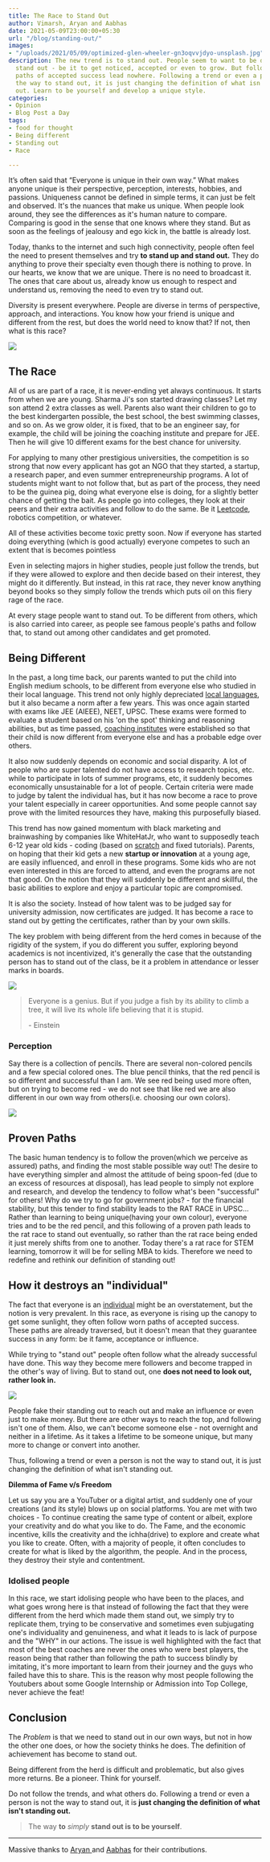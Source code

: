 ```yaml
---
title: The Race to Stand Out
author: Vimarsh, Aryan and Aabhas
date: 2021-05-09T23:00:00+05:30
url: "/blog/standing-out/"
images:
- "/uploads/2021/05/09/optimized-glen-wheeler-gn3oqvvjdyo-unsplash.jpg"
description: The new trend is to stand out. People seem to want to be different and
  stand out - be it to get noticed, accepted or even to grow. But following worn out
  paths of accepted success lead nowhere. Following a trend or even a person is not
  the way to stand out, it is just changing the definition of what isn't standing
  out. Learn to be yourself and develop a unique style.
categories:
- Opinion
- Blog Post a Day
tags:
- food for thought
- Being different
- Standing out
- Race

---
```

It’s often said that “Everyone is unique in their own way.” What makes anyone unique is their perspective, perception, interests, hobbies, and passions. Uniqueness cannot be defined in simple terms, it can just be felt and observed. It's the nuances that make us unique. When people look around, they see the differences as it's human nature to compare. Comparing is good in the sense that one knows where they stand. But as soon as the feelings of jealousy and ego kick in, the battle is already lost.

Today, thanks to the internet and such high connectivity, people often feel the need to present themselves and try **to stand up and stand out.** They do anything to prove their specialty even though there is nothing to prove. In our hearts, we know that we are unique. There is no need to broadcast it. The ones that care about us, already know us enough to respect and understand us, removing the need to even try to stand out.

Diversity is present everywhere. People are diverse in terms of perspective, approach, and interactions. You know how your friend is unique and different from the rest, but does the world need to know that? If not, then what is this race?

![](/uploads/2021/05/09/optimized-tim-gouw-gjhizufflm-unsplash.jpg)

## The Race

All of us are part of a race, it is never-ending yet always continuous. It starts from when we are young. Sharma Ji's son started drawing classes? Let my son attend 2 extra classes as well. Parents also want their children to go to the best kindergarten possible, the best school, the best swimming classes, and so on. As we grow older, it is fixed, that to be an engineer say, for example, the child will be joining the coaching institute and prepare for JEE. Then he will give 10 different exams for the best chance for university.

For applying to many other prestigious universities, the competition is so strong that now every applicant has got an NGO that they started, a startup, a research paper, and even summer entrepreneurship programs. A lot of students might want to not follow that, but as part of the process, they need to be the guinea pig, doing what everyone else is doing, for a slightly better chance of getting the bait. As people go into colleges, they look at their peers and their extra activities and follow to do the same. Be it [Leetcode](https://leetcode.com/), robotics competition, or whatever.

All of these activities become toxic pretty soon. Now if everyone has started doing everything (which is good actually) everyone competes to such an extent that is becomes pointless

Even in selecting majors in higher studies, people just follow the trends, but if they were allowed to explore and then decide based on their interest, they might do it differently. But instead, in this rat race, they never know anything beyond books so they simply follow the trends which puts oil on this fiery rage of the race.

At every stage people want to stand out. To be different from others, which is also carried into career, as people see famous people's paths and follow that, to stand out among other candidates and get promoted.

## Being Different

In the past, a long time back, our parents wanted to put the child into English medium schools, to be different from everyone else who studied in their local language. This trend not only highly depreciated [local languages](https://www.vimarsh.info/blog/languages), but it also became a norm after a few years. This was once again started with exams like JEE (AIEEE), NEET, UPSC. These exams were formed to evaluate a student based on his 'on the spot' thinking and reasoning abilities, but as time passed, [coaching institutes](https://www.vimarsh.info/blog/tuitions/) were established so that their child is now different from everyone else and has a probable edge over others.

It also now suddenly depends on economic and social disparity. A lot of people who are super talented do not have access to research topics, etc. while to participate in lots of summer programs, etc, it suddenly becomes economically unsustainable for a lot of people. Certain criteria were made to judge by talent the individual has, but it has now become a race to prove your talent especially in career opportunities. And some people cannot say prove with the limited resources they have, making this purposefully biased.

This trend has now gained momentum with black marketing and brainwashing by companies like WhiteHatJr, who want to supposedly teach 6-12 year old kids - coding (based on [scratch](https://scratch.mit.edu/) and fixed tutorials). Parents, on hoping that their kid gets a new **startup or innovation** at a young age, are easily influenced, and enroll in these programs. Some kids who are not even interested in this are forced to attend, and even the programs are not that good. On the notion that they will suddenly be different and skillful, the basic abilities to explore and enjoy a particular topic are compromised.

It is also the society. Instead of how talent was to be judged say for university admission, now certificates are judged. It has become a race to stand out by getting the certificates, rather than by your own skills.

The key problem with being different from the herd comes in because of the rigidity of the system, if you do different you suffer, exploring beyond academics is not incentivized, it's generally the case that the outstanding person has to stand out of the class, be it a problem in attendance or lesser marks in boards.

![](/uploads/2021/05/09/judge-by-ability-of-fish-to-climb-a-tree.webp)

> Everyone is a genius. But if you judge a fish by its ability to climb a tree, it will live its whole life believing that it is stupid.
>
> \-  Einstein

### Perception

Say there is a collection of pencils. There are several non-colored pencils and a few special colored ones. The blue pencil thinks, that the red pencil is so different and successful than I am. We see red being used more often, but on trying to become red - we do not see that like red we are also different in our own way from others(i.e. choosing our own colors).

![](/uploads/2021/05/09/red-pencil-in-group-of-other-normal-pencils.jpg)

## Proven Paths

The basic human tendency is to follow the proven(which we perceive as assured) paths, and finding the most stable possible way out! The desire to have everything simpler and almost the attitude of being spoon-fed (due to an excess of resources at disposal), has lead people to simply not explore and research, and develop the tendency to follow what's been "successful" for others! Why do we try to go for government jobs? - for the financial stability, but this tender to find stability leads to the RAT RACE in UPSC... Rather than learning to being unique(having your own colour), everyone tries and to be the red pencil, and this following of a proven path leads to the rat race to stand out eventually, so rather than the rat race being ended it just merely shifts from one to another. Today there's a rat race for STEM learning, tomorrow it will be for selling MBA to kids. Therefore we need to redefine and rethink our definition of standing out!

## How it destroys an "individual"

The fact that everyone is an [individual](https://www.vimarsh.info/blog/youth-and-essence-of-individuality/) might be an overstatement, but the notion is very prevalent. In this race, as everyone is rising up the canopy to get some sunlight, they often follow worn paths of accepted success. These paths are already traversed, but it doesn't mean that they guarantee success in any form: be it fame, acceptance or influence.

While trying to "stand out" people often follow what the already successful have done. This way they become mere followers and become trapped in the other's way of living. But to stand out, one **does not need to look out, rather look in.**

![](/uploads/2021/05/09/optimized-ine-carriquiry-ddvcpbohlv0-unsplash.jpg)

People fake their standing out to reach out and make an influence or even just to make money. But there are other ways to reach the top, and following isn't one of them. Also, we can't become someone else - not overnight and neither in a lifetime. As it takes a lifetime to be someone unique, but many more to change or convert into another.

Thus, following a trend or even a person is not the way to stand out, it is just changing the definition of what isn't standing out.

**Dilemma of Fame v/s Freedom**

Let us say you are a YouTuber or a digital artist, and suddenly one of your creations (and its style) blows up on social platforms. You are met with two choices - To continue creating the same type of content or albeit, explore your creativity and do what you like to do. The Fame, and the economic incentive, kills the creativity and the ichha(drive) to explore and create what you like to create. Often, with a majority of people, it often concludes to create for what is liked by the algorithm, the people. And in the process, they destroy their style and contentment.

### Idolised people

In this race, we start idolising people who have been to the places, and what goes wrong here is that instead of following the fact that they were different from the herd which made them stand out, we simply try to replicate them, trying to be conservative and sometimes even subjugating one's individuality and genuineness, and what it leads to is lack of purpose and the "WHY" in our actions. The issue is well highlighted with the fact that most of the best coaches are never the ones who were best players, the reason being that rather than following the path to success blindly by imitating, it's more important to learn from their journey and the guys who failed have this to share. This is the reason why most people following the Youtubers about some Google Internship or Admission into Top College, never achieve the feat!

## Conclusion

The _Problem_ is that we need to stand out in our own ways, but not in how the other one does, or how the society thinks he does. The definition of achievement has become to stand out.

Being different from the herd is difficult and problematic, but also gives more returns. Be a pioneer. Think for yourself.

Do not follow the trends, and what others do. Following a trend or even a person is not the way to stand out, it is **just changing the definition of what isn't standing out.**

> The way **to** _simply_ **stand out is to be yourself**.

***

Massive thanks to [Aryan ](https://aryantiwari.com/?utm_source=vimarsh)and [Aabhas](https://aabhass.in/?utm_source=vimarsh) for their contributions.